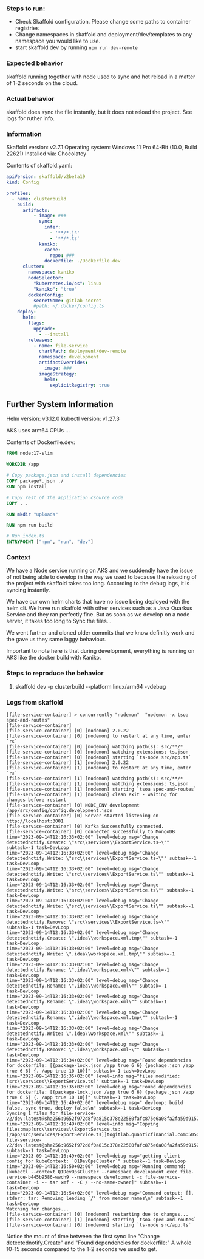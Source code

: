 ### Steps to run: 
- Check Skaffold configuration. Please change some paths to container registries
- Change namespaces in skaffold and deployment/dev/templates to any namespace you would like to use.
- start skaffold dev by running ``npm run dev-remote``


### Expected behavior

skaffold running together with node used to sync and hot reload in a matter of 1-2 seconds on the cloud.

### Actual behavior

skaffold does sync the file instantly, but it does not reload the project. See logs for ruther info.

### Information

Skaffold version: v2.7.1
Operating system: Windows 11 Pro 64-Bit (10.0, Build 22621)
Installed via: Chocolatey

Contents of skaffold.yaml:

```yaml
apiVersion: skaffold/v2beta19
kind: Config

profiles:
  - name: clusterbuild
    build:
      artifacts:
          - image: ###
            sync:
              infer:
                - '**/*.js'
                - '**/*.ts'
            kaniko:
              cache:
                repo: ###
              dockerfile: ./Dockerfile.dev
      cluster:
        namespace: kaniko
        nodeSelector:
          "kubernetes.io/os": linux
          "kaniko": "true"
        dockerConfig:
          secretName: gitlab-secret
          #path: ~/.docker/config.ts
    deploy:
      helm:
        flags:
          upgrade:
            - --install
        releases:
          - name: file-service
            chartPath: deployment/dev-remote
            namespace: development
            artifactOverrides:
              image: ###
            imageStrategy:
              helm:
                explicitRegistry: true
```

## Further System Information

Helm version: v3.12.0
kubectl version: v1.27.3

AKS uses arm64 CPUs ...

Contents of Dockerfile.dev:

```dockerfile
FROM node:17-slim

WORKDIR /app

# Copy package.json and install dependencies
COPY package*.json ./
RUN npm install

# Copy rest of the application csource code
COPY . .

RUN mkdir "uploads"

RUN npm run build

# Run index.ts
ENTRYPOINT ["npm", "run", "dev"]
```

### Context

We have a Node service running on AKS and we suddendly have the issue of not being able to develop in the way we used to because the reloading of the project with skaffold takes too long. According to the debug logs, it is syncing instantly.

We have our own helm charts that have no issue being deployed with the helm cli. We have run skaffold with other services such as a Java Quarkus Service and they ran perfectly fine. But as soon as we develop on a node server, it takes too long to Sync the files...

We went further and cloned older commits that we know definitly work and the gave us they same laggy behaviour.

Important to note here is that during development, everything is running on AKS like the docker build with Kaniko.

### Steps to reproduce the behavior

1. skaffold dev -p clusterbuild --platform linux/arm64 -vdebug

### Logs from skaffold

```
[file-service-container] > concurrently "nodemon"  "nodemon -x tsoa spec-and-routes"
[file-service-container]
[file-service-container] [0] [nodemon] 2.0.22
[file-service-container] [0] [nodemon] to restart at any time, enter `rs`
[file-service-container] [0] [nodemon] watching path(s): src/**/*
[file-service-container] [0] [nodemon] watching extensions: ts,json
[file-service-container] [0] [nodemon] starting `ts-node src/app.ts`
[file-service-container] [1] [nodemon] 2.0.22
[file-service-container] [1] [nodemon] to restart at any time, enter `rs`
[file-service-container] [1] [nodemon] watching path(s): src/**/*
[file-service-container] [1] [nodemon] watching extensions: ts,json
[file-service-container] [1] [nodemon] starting `tsoa spec-and-routes`
[file-service-container] [1] [nodemon] clean exit - waiting for changes before restart
[file-service-container] [0] NODE_ENV development /app/src/config/config.development.json
[file-service-container] [0] Server started listening on http://localhost:3001
[file-service-container] [0] Kafka Successfully connected.
[file-service-container] [0] Connected successfully to MongoDB
time="2023-09-14T12:16:33+02:00" level=debug msg="Change detectednotify.Create: \"src\\services\\ExportService.ts~\"" subtask=-1 task=DevLoop
time="2023-09-14T12:16:33+02:00" level=debug msg="Change detectednotify.Write: \"src\\services\\ExportService.ts~\"" subtask=-1 task=DevLoop
time="2023-09-14T12:16:33+02:00" level=debug msg="Change detectednotify.Write: \"src\\services\\ExportService.ts\"" subtask=-1 task=DevLoop
time="2023-09-14T12:16:33+02:00" level=debug msg="Change detectednotify.Write: \"src\\services\\ExportService.ts\"" subtask=-1 task=DevLoop
time="2023-09-14T12:16:33+02:00" level=debug msg="Change detectednotify.Write: \"src\\services\\ExportService.ts\"" subtask=-1 task=DevLoop
time="2023-09-14T12:16:33+02:00" level=debug msg="Change detectednotify.Remove: \"src\\services\\ExportService.ts~\"" subtask=-1 task=DevLoop
time="2023-09-14T12:16:33+02:00" level=debug msg="Change detectednotify.Create: \".idea\\workspace.xml.tmp\"" subtask=-1 task=DevLoop
time="2023-09-14T12:16:33+02:00" level=debug msg="Change detectednotify.Write: \".idea\\workspace.xml.tmp\"" subtask=-1 task=DevLoop
time="2023-09-14T12:16:33+02:00" level=debug msg="Change detectednotify.Rename: \".idea\\workspace.xml~\"" subtask=-1 task=DevLoop
time="2023-09-14T12:16:33+02:00" level=debug msg="Change detectednotify.Rename: \".idea\\workspace.xml\"" subtask=-1 task=DevLoop
time="2023-09-14T12:16:33+02:00" level=debug msg="Change detectednotify.Rename: \".idea\\workspace.xml\"" subtask=-1 task=DevLoop
time="2023-09-14T12:16:33+02:00" level=debug msg="Change detectednotify.Rename: \".idea\\workspace.xml.tmp\"" subtask=-1 task=DevLoop
time="2023-09-14T12:16:33+02:00" level=debug msg="Change detectednotify.Write: \".idea\\workspace.xml\"" subtask=-1 task=DevLoop
time="2023-09-14T12:16:33+02:00" level=debug msg="Change detectednotify.Remove: \".idea\\workspace.xml~\"" subtask=-1 task=DevLoop
time="2023-09-14T12:16:34+02:00" level=debug msg="Found dependencies for dockerfile: [{package-lock.json /app true 6 6} {package.json /app true 6 6} {. /app true 10 10}]" subtask=-1 task=DevLoop
time="2023-09-14T12:16:35+02:00" level=info msg="files modified: [src\\services\\ExportService.ts]" subtask=-1 task=DevLoop
time="2023-09-14T12:16:35+02:00" level=debug msg="Found dependencies for dockerfile: [{package-lock.json /app true 6 6} {package.json /app true 6 6} {. /app true 10 10}]" subtask=-1 task=DevLoop
time="2023-09-14T12:16:49+02:00" level=debug msg=" devloop: build false, sync true, deploy false\n" subtask=-1 task=DevLoop
Syncing 1 files for file-service-v2/dev:latest@sha256:9652f972d8f0a815c378e22580fafc875e6a08fa2fa59d9152e2086ebe7683ce
time="2023-09-14T12:16:49+02:00" level=info msg="Copying files:map[src\\services\\ExportService.ts:[/app/src/services/ExportService.ts]]togitlab.quanticfinancial.com:5050/statar/q1-file-service-v2/dev:latest@sha256:9652f972d8f0a815c378e22580fafc875e6a08fa2fa59d9152e2086ebe7683ce" subtask=-1 task=DevLoop
time="2023-09-14T12:16:49+02:00" level=debug msg="getting client config for kubeContext: `Q1DevOpsCluster`" subtask=-1 task=DevLoop
time="2023-09-14T12:16:50+02:00" level=debug msg="Running command: [kubectl --context Q1DevOpsCluster --namespace development exec file-service-b445b9586-wwch9 --namespace development -c file-service-container -i -- tar xmf - -C / --no-same-owner]" subtask=-1 task=DevLoop
time="2023-09-14T12:16:54+02:00" level=debug msg="Command output: [], stderr: tar: Removing leading `/' from member names\n" subtask=-1 task=DevLoop
Watching for changes...
[file-service-container] [0] [nodemon] restarting due to changes...
[file-service-container] [1] [nodemon] starting `tsoa spec-and-routes`
[file-service-container] [0] [nodemon] starting `ts-node src/app.ts`
```

Notice the mount of time between the first sync line "Change detectednotify.Create" and "Found dependencies for dockerfile:"
A whole 10-15 seconds compared to the 1-2 seconds we used to get. 

